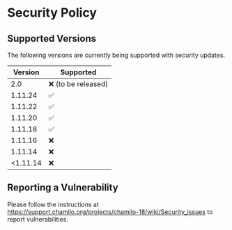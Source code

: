 # Security Policy

## Supported Versions
The following versions are currently being supported with security updates.

| Version | Supported          |
| ------- | ------------------ |
| 2.0     | :x: (to be released) |
| 1.11.24 | :white_check_mark: |
| 1.11.22 | :white_check_mark: |
| 1.11.20 | :white_check_mark: |
| 1.11.18 | :white_check_mark: |
| 1.11.16 | :x: |
| 1.11.14 | :x: |
| <1.11.14 | :x: |

## Reporting a Vulnerability

Please follow the instructions at https://support.chamilo.org/projects/chamilo-18/wiki/Security_issues to report vulnerabilities.
